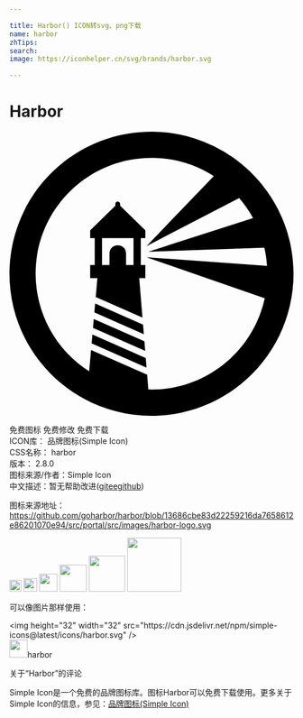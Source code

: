 ```yaml
---

title: Harbor() ICON转svg、png下载
name: harbor
zhTips: 
search: 
image: https://iconhelper.cn/svg/brands/harbor.svg

---
```


# Harbor  <small style="font-size: 60%;font-weight: 100"></small>

<div id="svg" class="svg-wrap">
<svg role="img" viewBox="0 0 24 24" xmlns="http://www.w3.org/2000/svg"><title>Harbor icon</title><path d="M12.0573.0022C7.455-.0207 3.2453 2.5912 1.2218 6.7248-.8016 10.8584-.282 15.7852 2.5591 19.4059c2.841 3.6208 7.5027 5.2974 11.999 4.3153 4.4963-.982 8.0346-4.4498 9.1071-8.9254.0062-.0249.0133-.0494.0192-.0746.209-.8929.315-1.8069.3156-2.724 0-.0317-.0022-.063-.0024-.0948-.0012-.1373-.0095-.2726-.0152-.4088-.019-.2669.0399.2645 0 0 .0399.2645-.019-.2669 0 0v-.0003a11.9318 11.9318 0 00-.2045-1.7663c-.0334-.173-.0672-.3458-.1078-.5164a11.9097 11.9097 0 00-.9547-2.6018c-.0077-.0151-.0141-.0311-.0219-.046a12.0382 12.0382 0 00-1.2805-1.99c-.0694-.088-.1363-.178-.208-.2638a12.1001 12.1001 0 00-2.0533-1.9417 12.4056 12.4056 0 00-.3305-.2362 11.9978 11.9978 0 00-6.7639-2.129zm.2143 2.2105a9.7818 9.7818 0 014.9926 1.5378l-5.683 5.9103 7.8255-4.05a9.8492 9.8492 0 011.1544 1.6475c.0066.012.0123.0244.0189.0365l-8.8448 2.8423 9.7994-.3337a9.7295 9.7295 0 01.2246 1.5305l-10.178-.7304 9.985 3.4641c-.98 4.5004-4.9603 7.7119-9.5662 7.7182-.0895 0-.178-.0043-.267-.0067l-.1026-1.2554-4.7386-2.0882-.1597 1.8055c.1982.1234-.2066-.1087 0 0-.2066-.1087.1982.1234 0 0a9.787 9.787 0 01-4.5209-8.2437c-.0038-5.5141 4.5485-9.9416 10.0604-9.7846zM9.1434 5.9054a.201.201 0 00-.1943.2v.1467L6.82 8.3357v.6525h.3834v2.27H6.82v1.1125h.6088l-.1408 1.5896 3.948 1.7396-.2724-3.3292h.5167v-1.1125h-.3832v-2.27h.3832v-.6525L9.3509 6.252v-.1467a.201.201 0 00-.2075-.2zM7.8197 8.9882h2.6607v2.27h-.6312v-.9695c0-.932-1.398-.932-1.398 0v.9695h-.6315zm-.581 5.528l-.0665.7506 4.1788 1.8414-.0662-.8092zm-.1156 1.3064l-.0662.7506 4.4092 1.9431-.0662-.809zm-.1154 1.3065l-.0665.7503 4.64 2.045-.066-.8088Z"/></svg>
</div>
<detail full-name='harbor'></detail>

<div class="detail-page">
<p>
<span><span class="badge-success badge">免费图标</span> <span class="badge-success badge">免费修改</span>  <span class="badge-success badge">免费下载</span> </span>
<br/>
<span>
ICON库：
<span class="badge-secondary badge">品牌图标(Simple Icon)</span> 
</span>
<br/>
<span>
CSS名称：
<span class="badge-secondary badge">harbor</span> 
</span>

<br/>
<span>
版本：
<span class="badge-secondary badge">2.8.0</span> 
</span>
<br/>
<span>图标来源/作者：<span class="badge-light badge">Simple Icon</span></span> 
<br/>
<span class="zh-detail">中文描述：暂无<span class="help-link"><span>帮助改进</span>(<a href="https://gitee.com/liuwave/icon-helper/edit/master/json/brands/harbor.json" target="_blank" rel="noopener noreferrer">gitee</a><a href="https://github.com/liuwave/icon-helper/edit/master/json/brands/harbor.json" target="_blank" rel="noopener noreferrer">github</a></span>)</span><br/>
</p>
</div><div class="description description alert alert-light"><p>图标来源地址：<a href="https://github.com/goharbor/harbor/blob/13686cbe83d22259216da7658612e86201070e94/src/portal/src/images/harbor-logo.svg" target="_blank" rel="noopener noreferrer">https://github.com/goharbor/harbor/blob/13686cbe83d22259216da7658612e86201070e94/src/portal/src/images/harbor-logo.svg</a></p></div>
<div class="alert alert-dark">
<img height="21" width="21" src="https://cdn.jsdelivr.net/npm/simple-icons@latest/icons/harbor.svg" />
<img height="24" width="24" src="https://cdn.jsdelivr.net/npm/simple-icons@latest/icons/harbor.svg" />
<img height="32" width="32" src="https://cdn.jsdelivr.net/npm/simple-icons@latest/icons/harbor.svg" />
<img height="48" width="48" src="https://cdn.jsdelivr.net/npm/simple-icons@latest/icons/harbor.svg" />
<img height="64" width="64" src="https://cdn.jsdelivr.net/npm/simple-icons@latest/icons/harbor.svg" />
<img height="96" width="96" src="https://cdn.jsdelivr.net/npm/simple-icons@latest/icons/harbor.svg" />

</div>
<div>
  <p>可以像图片那样使用：    
  </p>
  <div class="alert alert-primary" style="font-size: 14px">
    &lt;img height="32" width="32" src="https://cdn.jsdelivr.net/npm/simple-icons@latest/icons/harbor.svg" /&gt;
    <copy-btn content='<img height="32" width="32" src="https://cdn.jsdelivr.net/npm/simple-icons@latest/icons/harbor.svg" />'></copy-btn>
  </div>
  <div class="alert alert-secondary">
    <img height="32" width="32" src="https://cdn.jsdelivr.net/npm/simple-icons@latest/icons/harbor.svg" />harbor
    <copy-btn content="harbor" btn-title="复制图标名称"></copy-btn>
  </div>
</div>

<Vssue title="关于“Harbor”的评论" >关于“Harbor”的评论</Vssue>


<div><p>Simple Icon是一个免费的品牌图标库。图标Harbor可以免费下载使用。更多关于  Simple Icon的信息，参见：<a target="_blank" href="https://iconhelper.cn/brands.html">品牌图标(Simple Icon)</a>
</p></div>
